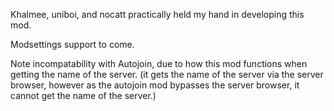 Khalmee, uniboi, and nocatt practically held my hand in developing this mod.

Modsettings support to come.

Note incompatability with Autojoin, due to how this mod functions when getting the name of the server. (it gets the name of the server via the server browser, however as the autojoin mod bypasses the server browser, it cannot get the name of the server.)